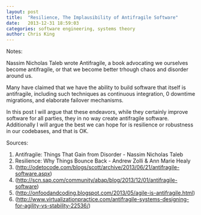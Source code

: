 ```yaml
---
layout: post
title:  "Resilience, The Implausibility of Antifragile Software"
date:   2013-12-31 18:59:03
categories: software engineering, systems theory
author: Chris King
---
```


Notes:

Nassim Nicholas Taleb wrote Antifragile, a book advocating we ourselves become antifragile, or that we become better trhough chaos and disorder around us.

Many have claimed that we have the ability to build software that itself is antifragile, including such techniques as continuous integration, 0 downtime migrations, and elaborate failover mechanisms. 

In this post I will argue that these endeavors, while they certainly improve software for all parties, they in no way create antifragile software. Additionally I will argue the best we can hope for is resilience or robustness in our codebases, and that is OK.


Sources: 

1. Antifragile: Things That Gain from Disorder - Nassim Nicholas Taleb
2. Resilience: Why Things Bounce Back - Andrew Zolli & Ann Marie Healy
3. (http://odetocode.com/blogs/scott/archive/2013/06/21/antifragile-software.aspx)
4. (http://scn.sap.com/community/abap/blog/2013/12/01/antifragile-software)
5. (http://onfoodandcoding.blogspot.com/2013/05/agile-is-antifragile.html)
6. (http://www.virtualizationpractice.com/antifragile-systems-designing-for-agility-vs-stability-22536/)

